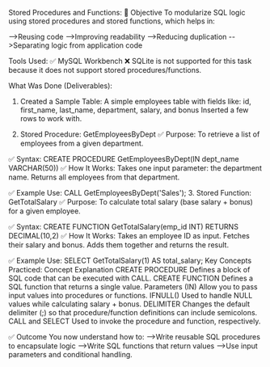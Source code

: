 Stored Procedures and Functions:
🎯 Objective
To modularize SQL logic using stored procedures and stored functions, which helps in:

-->Reusing code
-->Improving readability
-->Reducing duplication
-->Separating logic from application code

Tools Used:
✅ MySQL Workbench
❌ SQLite is not supported for this task because it does not support stored procedures/functions.

What Was Done (Deliverables):
1. Created a Sample Table:
A simple employees table with fields like:
id, first_name, last_name, department, salary, and bonus
Inserted a few rows to work with.

2. Stored Procedure: GetEmployeesByDept
✅ Purpose:
To retrieve a list of employees from a given department.

✅ Syntax:
CREATE PROCEDURE GetEmployeesByDept(IN dept_name VARCHAR(50))
✅ How It Works:
Takes one input parameter: the department name.
Returns all employees from that department.

✅ Example Use:
CALL GetEmployeesByDept('Sales');
3. Stored Function: GetTotalSalary
✅ Purpose:
To calculate total salary (base salary + bonus) for a given employee.

✅ Syntax:
CREATE FUNCTION GetTotalSalary(emp_id INT) RETURNS DECIMAL(10,2)
✅ How It Works:
Takes an employee ID as input.
Fetches their salary and bonus.
Adds them together and returns the result.

✅ Example Use:
SELECT GetTotalSalary(1) AS total_salary;
Key Concepts Practiced:
Concept	Explanation
CREATE PROCEDURE	Defines a block of SQL code that can be executed with CALL.
CREATE FUNCTION	Defines a SQL function that returns a single value.
Parameters (IN)	Allow you to pass input values into procedures or functions.
IFNULL()	Used to handle NULL values while calculating salary + bonus.
DELIMITER	Changes the default delimiter (;) so that procedure/function definitions can include semicolons.
CALL and SELECT	Used to invoke the procedure and function, respectively.

✅ Outcome
You now understand how to:
-->Write reusable SQL procedures to encapsulate logic
-->Write SQL functions that return values
-->Use input parameters and conditional handling.
